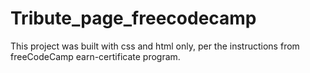 # Tribute_page_freecodecamp
This project was built with css and html only, per the instructions from freeCodeCamp earn-certificate  program. 
